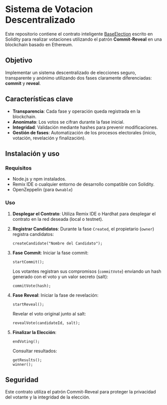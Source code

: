 # Sistema de Votacion Descentralizado


Este repositorio contiene el contrato inteligente [BaseElection](contracts/BaseElection.sol) escrito en Solidity para realizar votaciones utilizando el patrón **Commit-Reveal** en una blockchain basado en Ethereum.

## Objetivo

Implementar un sistema descentralizado de elecciones seguro, transparente y anónimo utilizando dos fases claramente diferenciadas: **commit** y **reveal**.

## Características clave

* **Transparencia**: Cada fase y operación queda registrada en la blockchain.
* **Anonimato**: Los votos se cifran durante la fase inicial.
* **Integridad**: Validación mediante hashes para prevenir modificaciones.
* **Gestión de fases**: Automatización de los procesos electorales (inicio, votación, revelación y finalización).

## Instalación y uso

### Requisitos

* Node.js y npm instalados.
* Remix IDE o cualquier entorno de desarrollo compatible con Solidity.
* OpenZeppelin (para `Ownable`)

### Uso

1. **Desplegar el Contrato**:
   Utiliza Remix IDE o Hardhat para desplegar el contrato en la red deseada (local o testnet).


2. **Registrar Candidatos**:
   Durante la fase `Created`, el propietario (`owner`) registra candidatos:

   ```solidity
   createCandidate("Nombre del Candidato");
   ```

3. **Fase Commit**:
   Iniciar la fase commit:

   ```solidity
   startCommit();
   ```

   Los votantes registran sus compromisos (`commitVote`) enviando un hash generado con el voto y un valor secreto (salt):

   ```solidity
   commitVote(hash);
   ```

4. **Fase Reveal**:
   Iniciar la fase de revelación:

   ```solidity
   startReveal();
   ```

   Revelar el voto original junto al salt:

   ```solidity
   revealVote(candidateId, salt);
   ```

5. **Finalizar la Elección**:

   ```solidity
   endVoting();
   ```

   Consultar resultados:

   ```solidity
   getResults();
   winner();
   ```

## Seguridad

Este contrato utiliza el patrón Commit-Reveal para proteger la privacidad del votante y la integridad de la elección.